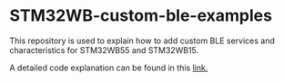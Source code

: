 # STM32WB-custom-ble-examples
This repository is used to explain how to add custom BLE services and characteristics for STM32WB55 and STM32WB15.

A detailed code explanation can be found in this [link.](https://abluethinginthecloud.com/stm32wb-custom-ble-profiles/)

